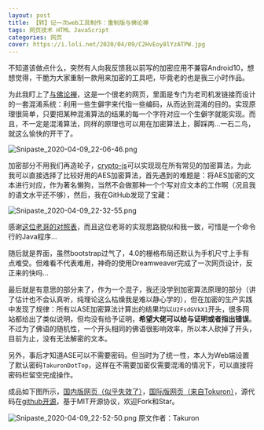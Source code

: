 ```yaml
---
layout: post
title: 【转】记一次web工具制作：重制版与佛论禅
tags: 网页技术 HTML JavaScript 
categories: 网页
cover: https://i.loli.net/2020/04/09/C2HvEoy8lYzATPW.jpg
---
```


不知道该做点什么，突然有人向我反馈我以前写的加密应用不兼容Android10，想想觉得，干脆为大家重制一款用来加密的工具吧，毕竟老的也是我三小时作品。

为此我盯上了[与佛论禅](https://takuron.top/go?url=http://www.keyfc.net/bbs/tools/tudoucode.aspx)，这是一个很老的网页，里面是专门为老司机发链接而设计的一套混淆系统：利用一些生僻字来代指一些编码，从而达到混淆的目的。实现原理很简单，只要把某种混淆算法的结果的每一个字符对应一个生僻字就能实现。而且，不一定是混淆算法，同样的原理也可以用在加密算法上，脚踩两...一石二鸟，就这么愉快的开干了。

![Snipaste_2020-04-09_22-06-46.png](https://i.loli.net/2020/04/09/KREvGg6IrqzZuTh.png)

加密部分不用我们再造轮子，[crypto-js](https://takuron.top/go?url=https://github.com/brix/crypto-js)可以实现现在所有常见的加密算法，为此我可以直接选择了比较好用的AES加密算法，首先遇到的难题是：将AES加密的文本进行对应，作为著名懒狗，当然不会做那种一个个写对应文本的工作啊（况且我的语文水平还不够），然后，我在GitHub发现了宝藏：

![Snipaste_2020-04-09_22-32-55.png](https://i.loli.net/2020/04/09/QhjE5apUMmFeyNX.png)

感谢[这位老哥的对照表](https://takuron.top/go?url=https://github.com/Kwansy98/yufolunchan/blob/master/src/buddhism/TruthTable.java)，而且这位老哥的实现思路貌似和我一致，可惜是一个命令行的Java程序...

随后就是界面，虽然bootstrap过气了，4.0的栅格布局还默认为手机尺寸上手有点难受。但难看不代表难用，神奇的使用Dreamweaver完成了一次网页设计，反正来的快吗… 

最后就是有意思的部分来了，作为一个混子，我还没学到加密算法原理的部分（讲了估计也不会认真听，纯理论这么枯燥我是难以静心学的），但在加密的生产实践中发现了规律：所有以ASE加密算法计算出的结果均以`U2FsdGVkX1`开头，很多网站都给出了类似说明，但均没有给予证明，**希望大佬可以给与证明或者指出错误**。不过为了佛语的随机性，一个开头相同的佛语很影响效率，所以本人砍掉了开头，目前为止，没有无法解密的文本。

另外，事后才知道ASE可以不需要密码。但当时为了统一性，本人为Web端设置了默认密码`TakuronDotTop`，这样在不需要加密仅需要混淆的情况下，可以直接将密码栏留空完成操作。

成品如下图所示，[国内版网页（似乎失效了）](https://luolisen.top/go?url=https://takuron-tool.gitee.io/talk-with-buddha/)，[国际版网页（来自Tokuron）](https://luolisen.top/go?url=https://takuron-tool.github.io/talk-with-buddha/)，源代码在[github开源](https://takuron.top/go?url=https://github.com/takuron/talk-with-buddha)，基于MIT开源协议，欢迎Fork和Star。

![Snipaste_2020-04-09_22-52-50.png](https://i.loli.net/2020/04/09/u7J8ImLTUxdzjFP.png)
原文作者：Takuron